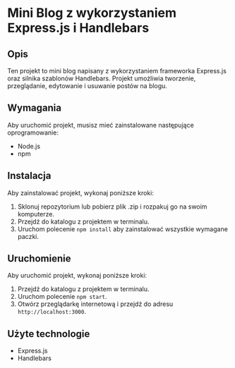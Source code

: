 # Mini Blog z wykorzystaniem Express.js i Handlebars

## Opis

Ten projekt to mini blog napisany z wykorzystaniem frameworka Express.js oraz silnika szablonów Handlebars. Projekt umożliwia tworzenie, przeglądanie, edytowanie i usuwanie postów na blogu.

## Wymagania

Aby uruchomić projekt, musisz mieć zainstalowane następujące oprogramowanie:

- Node.js
- npm

## Instalacja

Aby zainstalować projekt, wykonaj poniższe kroki:

1. Sklonuj repozytorium lub pobierz plik .zip i rozpakuj go na swoim komputerze.
2. Przejdź do katalogu z projektem w terminalu.
3. Uruchom polecenie `npm install` aby zainstalować wszystkie wymagane paczki.

## Uruchomienie

Aby uruchomić projekt, wykonaj poniższe kroki:

1. Przejdź do katalogu z projektem w terminalu.
2. Uruchom polecenie `npm start`.
3. Otwórz przeglądarkę internetową i przejdź do adresu `http://localhost:3000`.

## Użyte technologie

- Express.js
- Handlebars
